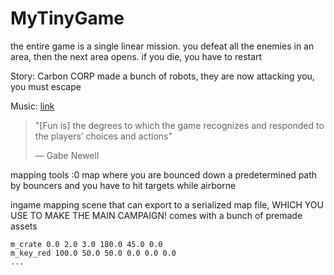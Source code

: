 # MyTinyGame

the entire game is a single linear mission. you defeat all the enemies in an area, then the next area opens. if you die, you have to restart

Story: Carbon CORP made a bunch of robots, they are now attacking you, you must escape

Music: [link](https://www.beepbox.co/#9n31sbk0l01e0jt2ma7g0nj07r1i0o231T0v3u00f0qwx10p723d23w8h4E112T5v5ua0f60m92hc1ea2k02f30req83431d37H_QiBy9asq99900h0E0T8v1u08f10q6qwF20p72da151d04x350W7E21217T2v5u15f10w4qw02d03w0E0b0000004xci50000000014h4h4h4icA004z8Ocz8Ocz95pn004y8y8O8y8O95pn00p26JCKCzN82hAqqlzHRQuzcCkQvdldcLhCnWlcKkxdjMaCzN82Jnh-fhWa2qfH9gjn__3TxAGpsF7x0LxZZvoW7wDwi7wBRyo90g6wjEujuqhxbTd7QK4ptdkptlkptlkhT5HUAEy-GGefRlgLsmnRl6KVIJGGVlkO9FPnIjhMrwOY1c09QWCz-nVt5ld7U-b9HZ1d7TAXtWB8XtC8tHmTLpeErImVdV6ZS-puZAXTr5KjuhkhUdlK5-llB5WCnHxwFEY2hAdWZdv-nVllm8kRo1IllRllll8ESQlW0yLw4B_DfFVSCz0aqYZgCF9jajN74p5JaqdHpS9vAsPPf4shAlkYRIX78ksPPf4shAlkYRAQ4uxhljJpd557cYPIkkQW55lf5pd52CnagCz8Ocz8OczAaaGWbaW4kp2icz8Ocz8Se80)

> "\[Fun is\] the degrees to which the game recognizes and responded to the players’ choices and actions"
>
> — Gabe Newell

mapping tools :0 map where you are bounced down a predetermined path by bouncers and you have to hit targets while airborne

ingame mapping scene that can export to a serialized map file, WHICH YOU USE TO MAKE THE MAIN CAMPAIGN! comes with a bunch of premade assets

```
m_crate 0.0 2.0 3.0 180.0 45.0 0.0
m_key_red 100.0 50.0 50.0 0.0 0.0 0.0
...
```
